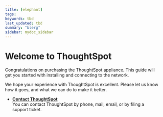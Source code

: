 ```yaml
---
title: [elephant]
tags: 
keywords: tbd
last_updated: tbd
summary: "blerg"
sidebar: mydoc_sidebar
---
```

#  Welcome to ThoughtSpot

Congratulations on purchasing the ThoughtSpot appliance. This guide will get you started with installing and connecting to the network.

We hope your experience with ThoughtSpot is excellent. Please let us know how it goes, and what we can do to make it better.

-   **[Contact ThoughtSpot](../../appliance/welcome/contact.html)**  
You can contact ThoughtSpot by phone, mail, email, or by filing a support ticket.

